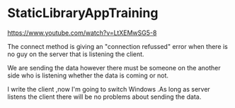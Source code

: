 # StaticLibraryAppTraining


https://www.youtube.com/watch?v=LtXEMwSG5-8


The connect method is giving an "connection refussed" error when there is no guy on the server that is listening the client. 

We are sending the data however there must be someone on the another side who is listening whether the data is coming or not.

I write the client ,now I'm going to switch Windows .As long as server listens the client there will be no problems about sending the data.

